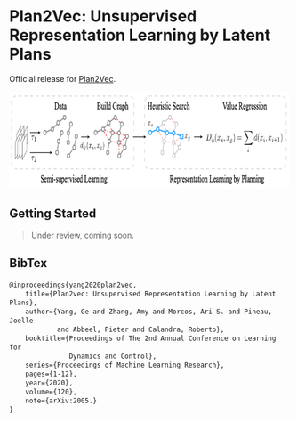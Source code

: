 # Plan2Vec: Unsupervised Representation Learning by Latent Plans 

Official release for [Plan2Vec](https://episodeyang.github.io/plan2vec).

<p align="center"><img alt="Overview of Plan2vec" src="figures/plan2vec_main.png" width="788" height="175"/></p>

## Getting Started

> Under review, coming soon.

## BibTex

```
@inproceedings{yang2020plan2vec,
    title={Plan2vec: Unsupervised Representation Learning by Latent Plans},
    author={Yang, Ge and Zhang, Amy and Morcos, Ari S. and Pineau, Joelle
            and Abbeel, Pieter and Calandra, Roberto},
    booktitle={Proceedings of The 2nd Annual Conference on Learning for 
               Dynamics and Control},
    series={Proceedings of Machine Learning Research},
    pages={1-12},
    year={2020},
    volume={120},
    note={arXiv:2005.}
}
```

